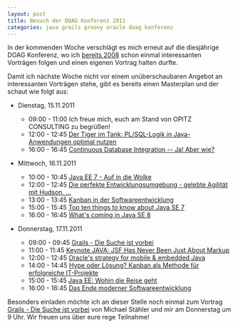 ```yaml
---
layout: post
title: Besuch der DOAG Konferenz 2011
categories: java grails groovy oracle doag konferenz
---
```


In der kommenden Woche verschlägt es mich erneut auf die diesjährige DOAG Konferenz, wo ich [bereits 2008](/2008/11/21/vortrag-auf-der-doag-konferenz-2008) schon einmal interessanten Vorträgen folgen und einen eigenen Vortrag halten durfte.

Damit ich nächste Woche nicht vor einem unüberschaubaren Angebot an interessanten Vorträgen stehe, gibt es bereits einen Masterplan und der schaut wie folgt aus:

* Dienstag, 15.11.2011

	* 09:00 - 11:00 Ich freue mich, euch am Stand von OPITZ CONSULTING zu begrüßen!
	* 12:00 - 12:45 [Der Tiger im Tank: PL/SQL-Logik in Java-Anwendungen optimal nutzen](http://www.doag.org/konferenz/vortrag_details.php?id=427021)
	* 16:00 - 16:45 [Continuous Database Integration -- Ja! Aber wie?](http://www.doag.org/konferenz/vortrag_details.php?id=427179)

* Mittwoch, 16.11.2011

	* 10:00 - 10:45 [Java EE 7 - Auf in die Wolke](http://www.doag.org/konferenz/vortrag_details.php?id=428605)
	* 12:00 - 12:45 [Die perfekte Entwicklungsumgebung - gelebte Agilität mit Hudson, ...](http://www.doag.org/konferenz/vortrag_details.php?id=428543)
	* 13:00 - 13:45 [Kanban in der Softwareentwicklung](http://www.doag.org/konferenz/vortrag_details.php?id=426958)
	* 15:00 - 15:45 [Top ten things to know about Java SE 7](http://www.doag.org/konferenz/vortrag_details.php?id=428625)
	* 16:00 - 16:45 [What's coming in Java SE 8](http://www.doag.org/konferenz/vortrag_details.php?id=428630)

* Donnerstag, 17.11.2011

	* 09:00 - 09:45 [Grails - Die Suche ist vorbei](http://www.doag.org/konferenz/vortrag_details.php?id=428575)
	* 11:00 - 11:45 [Keynote JAVA: JSF Has Never Been Just About Markup](http://www.doag.org/konferenz/vortrag_details.php?id=433702)
	* 12:00 - 12:45 [Oracle's strategy for mobile & embedded Java](http://www.doag.org/konferenz/vortrag_details.php?id=429004)
	* 14:00 - 14:45 [Hype oder Lösung? Kanban als Methode für erfolgreiche IT-Projekte](http://www.doag.org/konferenz/vortrag_details.php?id=426914)
	* 15:00 - 15:45 [Java EE: Wohin die Reise geht](http://www.doag.org/konferenz/vortrag_details.php?id=428591)
	* 16:00 - 16:45 [Das Ende moderner Softwareentwicklung](http://www.doag.org/konferenz/vortrag_details.php?id=428562)

Besonders einladen möchte ich an dieser Stelle noch einmal zum Vortrag [Grails - Die Suche ist vorbei](http://www.doag.org/konferenz/vortrag_details.php?id=428575) von Michael Stähler und mir am Donnerstag um 9 Uhr. Wir freuen uns über eure rege Teilnahme!
